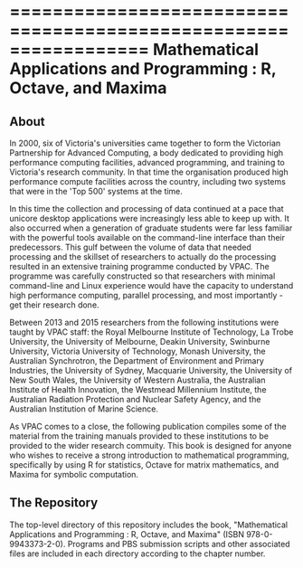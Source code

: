 =================================================================
Mathematical Applications and Programming : R, Octave, and Maxima
=================================================================

About
-----

In 2000, six of Victoria's universities came together to form the Victorian Partnership for Advanced Computing, a body dedicated to providing high performance computing facilities, advanced programming, and training to Victoria's research community. In that time the organisation produced high performance compute facilities across the country, including two systems that were in the 'Top 500' systems at the time.

In this time the collection and processing of data continued at a pace that unicore desktop applications were increasingly less able to keep up with. It also occurred when a generation of graduate students were far less familiar with the powerful tools available on the command-line interface than their predecessors. This gulf between the volume of data that needed processing and the skillset of researchers to actually do the processing resulted in an extensive training programme conducted by VPAC. The programme was carefully constructed so that researchers with minimal command-line and Linux experience would have the capacity to understand high performance computing, parallel processing, and most importantly - get their research done. 

Between 2013 and 2015 researchers from the following institutions were taught by VPAC staff: the Royal Melbourne Institute of Technology, La Trobe University, the University of Melbourne, Deakin University, Swinburne University, Victoria University of Technology, Monash University, the Australian Synchrotron, the Department of Environment and Primary Industries, the University of Sydney, Macquarie University, the University of New South Wales, the University of Western Australia, the Australian Institute of Health Innovation, the Westmead Millennium Institute, the Australian Radiation Protection and Nuclear Safety Agency, and the Australian Institution of Marine Science. 

As VPAC comes to a close, the following publication compiles some of the material from the training manuals provided to these institutions to be provided to the wider research commuity. This book is designed for anyone who wishes to receive a strong introduction to mathematical programming, specifically by using R for statistics, Octave for matrix mathematics, and Maxima for symbolic computation.

The Repository
--------------

The top-level directory of this repository includes the book, "Mathematical Applications and Programming : R, Octave, and Maxima" (ISBN 978-0-9943373-2-0). Programs and PBS submission scripts and other associated files are included in each directory according to the chapter number.
